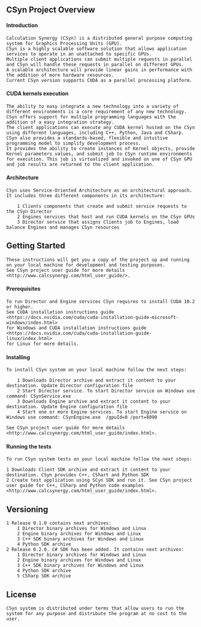 ## CSyn Project Overview
 
#### Introduction

	Calculation Synergy (CSyn) is a distributed general purpose computing system for Graphics Processing Units (GPU).
	CSyn is a highly scalable software solution that allows application services to operate in an unattached to specific GPUs.
	Multiple client applications can submit multiple requests in parallel and CSyn will handle these requests in parallel on different GPUs.
	A scalable architecture will provide linear gains in performance with the addition of more hardware resources.
	Current CSyn version supports CUDA as a parallel processing platform.
	
#### CUDA kernels execution

	The ability to easy integrate a new technology into a variety of different environments is a core requirement of any new technology.
	CSyn offers support for multiple programming languages with the addition of a easy integration strategy.
	The client applications can execute any CUDA kernel hosted on the CSyn using different languages, including C++, Python, Java and CSharp.
	CSyn also provides a standards-based, flexible and intuitive programming model to simplify development process.
	It provides the ability to create instances of Kernel objects, provide Kernel parameters values, and submit job to CSyn runtime environments
	for execution. This job is virtualized and invoked on one of CSyn GPU and job results are returned to the client application.
	
#### Architecture

	CSyn uses Service-Oriented Architecture as an architectural approach.
	It includes three different components in its architecture:
	
		1 Clients components that create and submit service requests to the CSyn Director
		2 Engines services that host and run CUDA kernels on the CSyn GPUs
		3 Director service that assigns Clients job to Engines, load balance Engines and manages CSyn resources
		
## Getting Started

	These instructions will get you a copy of the project up and running on your local machine for development and testing purposes.
	See CSyn project user guide for more details <http://www.calcsynergy.com/html_user_guide/>.
	
#### Prerequisites

	To run Director and Engine services CSyn requires to install CUDA 10.2 or higher.
	See CUDA installation instructions guide <https://docs.nvidia.com/cuda/cuda-installation-guide-microsoft-windows/index.html>
	for Windows	and CUDA installation instructions guide <https://docs.nvidia.com/cuda/cuda-installation-guide-linux/index.html>
	for Linux for more details.
	
#### Installing

	To install CSyn system on your local machine follow the next steps:
	
		1 Downloads Director archive and extract it content to your destination. Update Director configuration file
		2 Start Director service. To start Director service on Windows use command: CSynService.exe
		3 Downloads Engine archive and extract it content to your destination. Update Engine configuration file
		4 Start one or more Engine services. To start Engine service on Windows use command: CSynEngine.exe  /gpuId=0 /port=8090
		
	See CSyn project user guide for more details <http://www.calcsynergy.com/html_user_guide/index.html>.
	
#### Running the tests

	To run CSyn system tests on your local machine follow the next steps:
	
	1 Downloads Client SDK archive and extract it content to your destination. CSyn provides C++, CShart and Python SDK
	2 Create test application using SCyn SDK and run it. See CSyn project user guide for C++, CSharp and Python code examples
	<http://www.calcsynergy.com/html_user_guide/index.html>.
	
## Versioning

	1 Release 0.1.0 contains next archives:
		1 Director binary archives for Windows and Linux
		2 Engine binary archives for Windows and Linux
		3 C++ SDK binary archives for Windows and Linux
		4 Python SDK archive
	2 Release 0.2.0. C# SDK has been added. It contains next archives:
		1 Director binary archives for Windows and Linux
		2 Engine binary archives for Windows and Linux
		3 C++ SDK binary archives for Windows and Linux
		4 Python SDK archive
		5 CSharp SDK archive
	

## License
	
	CSyn system is distributed under terms that allow users to run the system for any purpose and distribute the program at no cost to the user.
	

	
